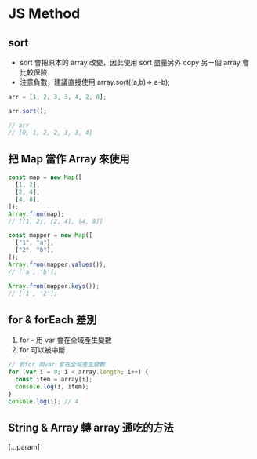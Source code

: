 # JS Method

## sort

- sort 會把原本的 array 改變，因此使用 sort 盡量另外 copy 另ㄧ個 array 會比較保險
- 注意負數，建議直接使用 array.sort((a,b)=> a-b);

```js
arr = [1, 2, 3, 3, 4, 2, 0];

arr.sort();

// arr
// [0, 1, 2, 2, 3, 3, 4]
```

## 把 Map 當作 Array 來使用

```js
const map = new Map([
  [1, 2],
  [2, 4],
  [4, 8],
]);
Array.from(map);
// [[1, 2], [2, 4], [4, 8]]

const mapper = new Map([
  ["1", "a"],
  ["2", "b"],
]);
Array.from(mapper.values());
// ['a', 'b'];

Array.from(mapper.keys());
// ['1', '2'];
```

## for & forEach 差別

1. for - 用 var 會在全域產生變數
2. for 可以被中斷

```js
// 若for 用var 會在全域產生變數
for (var i = 0; i < array.length; i++) {
  const item = array[i];
  console.log(i, item);
}
console.log(i); // 4
```

## String & Array 轉 array 通吃的方法

[...param]

